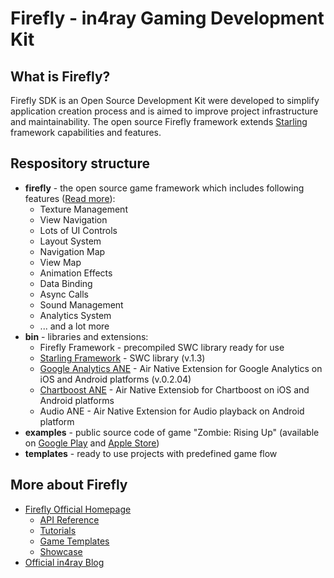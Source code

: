 Firefly - in4ray Gaming Development Kit
================================================

What is Firefly?
-------------------
Firefly SDK is an Open Source Development Kit were developed to simplify application creation process and is aimed to improve project infrastructure and maintainability. The open source Firefly framework extends [Starling](http://gamua.com/starling/) framework capabilities and features.

Respository structure
----------------------
* **firefly** - the open source game framework which includes following features ([Read more](http://firefly.in4ray.com/features)):
  * Texture Management
  * View Navigation
  * Lots of UI Controls
  * Layout System
  * Navigation Map
  * View Map
  * Animation Effects
  * Data Binding
  * Async Calls
  * Sound Management
  * Analytics System
  * ... and a lot more
* **bin** - libraries and extensions:
  * Firefly Framework - precompiled SWC library ready for use
  * [Starling Framework](https://github.com/PrimaryFeather/Starling-Framework) - SWC library (v.1.3)
  * [Google Analytics ANE](https://github.com/alebianco/ANE-Google-Analytics) - Air Native Extension for Google Analytics on iOS and Android platforms (v.0.2.04)
  * [Chartboost ANE](https://github.com/freshplanet/ANE-Chartboost) - Air Native Extensiob for Chartboost on iOS and Android platforms
  * Audio ANE - Air Native Extension for Audio playback on Android platform
* **examples** - public source code of game "Zombie: Rising Up" (available on [Google Play](https://play.google.com/store/apps/details?id=air.com.in4ray.games.zombie.risingup) and [Apple Store](https://itunes.apple.com/app/zombie-rising-up/id600667073?mt=8))
* **templates** - ready to use projects with predefined game flow

More about Firefly
-------------------
* [Firefly Official Homepage](http://firefly.in4ray.com)
  * [API Reference](http://firefly.in4ray.com/api)
  * [Tutorials](http://firefly.in4ray.com/tutorials)
  * [Game Templates](http://firefly.in4ray.com/gametemplates)
  * [Showcase](http://firefly.in4ray.com/showcase)
* [Official in4ray Blog](http://in4ray.com)



